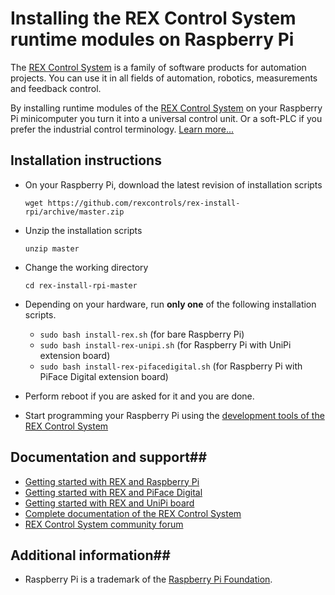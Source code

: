 Installing the REX Control System runtime modules on Raspberry Pi
=================================================================

The [REX Control System](https://www.rexcontrols.com/rex) is a family of
software products for automation projects. You can use it in all fields of
automation, robotics, measurements and feedback control.

By installing runtime modules of the [REX Control System](https://www.rexcontrols.com/rex)
on your Raspberry Pi minicomputer you turn it into a universal control unit. Or
a soft-PLC if you prefer the industrial control terminology. [Learn more...](https://www.rexcontrols.com/rex)

## Installation instructions ##
- On your Raspberry Pi, download the latest revision of installation scripts

    ```
    wget https://github.com/rexcontrols/rex-install-rpi/archive/master.zip
    ```

- Unzip the installation scripts

    ```
    unzip master
    ```

- Change the working directory

    ```
    cd rex-install-rpi-master
    ```

- Depending on your hardware, run **only one** of the following installation scripts.
    - `sudo bash install-rex.sh` (for bare Raspberry Pi)
    - `sudo bash install-rex-unipi.sh` (for Raspberry Pi with UniPi extension board)
    - `sudo bash install-rex-pifacedigital.sh` (for Raspberry Pi with PiFace Digital extension board)

- Perform reboot if you are asked for it and you are done.
- Start programming your Raspberry Pi using the [development tools of the REX Control System](https://www.rexcontrols.com/development-tools)

## Documentation and support##
- [Getting started with REX and Raspberry Pi](http://www.rexcontrols.com/media/DOC/ENGLISH/REX_Getting_Started_RasPi_ENG.pdf)
- [Getting started with REX and PiFace Digital](http://www.rexcontrols.com/media/DOC/ENGLISH/REX_Getting_Started_RasPi_ENG.pdf)
- [Getting started with REX and UniPi board](http://www.rexcontrols.com/media/DOC/ENGLISH/REX_Getting_Started_UniPi_ENG.pdf)
- [Complete documentation of the REX Control System](http://www.rexcontrols.com/documentation-and-support)
- [REX Control System community forum](https://www.rexcontrols.com/forum)  

## Additional information##
- Raspberry Pi is a trademark of the [Raspberry Pi Foundation](http://www.raspberrypi.org).
